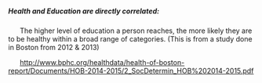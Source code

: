 ##### Health and Education are directly correlated:
&nbsp;&nbsp;&nbsp;&nbsp;&nbsp; The higher level of education a person reaches, the more likely they are to be healthy within a broad range of categories. (This is from a study done in Boston from 2012 & 2013)

&nbsp;&nbsp;&nbsp;&nbsp;&nbsp; http://www.bphc.org/healthdata/health-of-boston-report/Documents/HOB-2014-2015/2_SocDetermin_HOB%202014-2015.pdf
